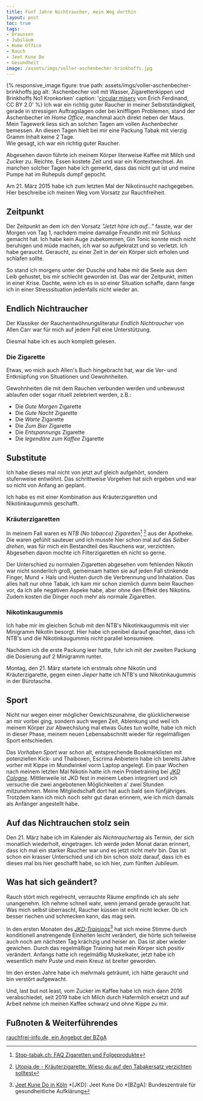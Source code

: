 ```yaml
---
title: Fünf Jahre Nichtraucher, mein Weg dorthin
layout: post
toc: true
tags:
- Draussen
- Jubiläum
- Home Office
- Rauch
- Jeet Kune Do
- Gesundheit
image: /assets/imgs/voller-aschenbecher-brinkhoffs.jpg
---
```

{% responsive_image figure: true path: assets/imgs/voller-aschenbecher-brinkhoffs.jpg alt: 'Aschenbecher voll mit Wasser, Zigarettenkippen und Brinkhoffs No1 Kronkorken' caption: '<a href="https://www.flickr.com/photos/erix/8441122874/in/photostream/">circular misery</a> von Erich Ferdinand, CC BY 2.0' %}
Ich war ein richtig guter Raucher in meiner Selbstständigkeit, 
gerade in stressigen Auftragslagen oder bei kniffligen Problemen, 
stand der Aschenbecher im *Home Office*, manchmal auch  direkt neben der Maus. 
Mein Tagewerk liess sich an solchen Tagen am vollen Aschenbecher bemessen.
An diesen Tagen hielt bei mir eine Packung Tabak mit vierzig Gramm Inhalt keine 2 Tage.  
Wie gesagt, ich war ein richtig guter Raucher.

Abgesehen davon führte ich meinem Körper literweise Kaffee mit Milch und Zucker zu. 
Reichte. Essen kostete Zeit und war ein Kontextwechsel.
An manchen solcher Tagen habe ich gemerkt, 
dass das nicht gut ist und meine Pumpe hat im Ruhepuls dumpf gepocht.

Am 21. März 2015 habe ich zum letzten Mal der Nikotinsucht nachgegeben.  
Hier beschreibe ich meinen Weg vom Vorsatz zur Rauchfreiheit.<!--break-->

## Zeitpunkt

Der Zeitpunkt an dem ich den Vorsatz *"Jetzt höre ich auf..."* fasste, 
war der Morgen von Tag 1, nachdem meine damalige Freundin mit mir Schluss gemacht hat.
Ich habe kein Auge zubekommen, Gin Tonic konnte mich nicht beruhigen und müde machen, 
ich war so aufgekratzt und so verletzt. Ich habe geraucht. 
Geraucht, zu einer Zeit in der ein Körper sich erholen und schlafen sollte.

So stand ich morgens unter der Dusche und habe mir die Seele aus dem Leib gehustet,
bis mir schlecht geworden ist.
Das war der Zeitpunkt, mitten in einer Krise. 
Dachte, wenn ich es in so einer Situation schaffe, 
dann fange ich in einer Stresssituation jedenfalls nicht wieder an.

## Endlich Nichtraucher

Der Klassiker der Rauchentwöhnungsliteratur *Endlich Nichtraucher* von Allen Carr 
war für mich auf jedem Fall eine Unterstützung.

Diesmal habe ich es auch komplett gelesen.

### Die Zigarette

Etwas, wo mich auch Allen's Buch hingebracht hat, war die Ver- und Entknüpfung
von Situationen und Gewohnheiten.

Gewohnheiten die mit dem Rauchen verbunden werden
und unbewusst ablaufen oder sogar rituell zelebriert werden, z.B.:

* Die *Gute Morgen* Zigarette
* Die *Gute Nacht* Zigarette
* Die *Warte* Zigarette
* Die *Zum Bier* Zigarette
* Die *Entspannungs* Zigarette
* Die *legendäre zum Kaffee* Zigarette

## Substitute

Ich habe dieses mal nicht von jetzt auf gleich aufgehört,
sondern stufenweise entwöhnt.
Das schrittweise Vorgehen hat sich ergeben und war so nicht von Anfang an geplant.

Ich habe es mit einer Kombination aus Kräuterzigaretten und Nikotinkaugummis geschafft.

### Kräuterzigaretten

In meinem Fall waren es *NTB (No tobacco) Zigaretten*[^ntb1] [^ntb2] aus der Apotheke.
Die waren gefühlt sauteuer und ich musste hier schon mal auf das *Selber drehen*,
was für mich ein Bestandteil des Rauchens war, verzichten.
Abgesehen davon mochte ich Filterzigaretten eh nicht so gerne. 

Der Unterschied zu normalen Zigaretten abgesehen vom fehlenden Nikotin 
war nicht sonderlich groß, gemeinsam hatten sie auf jeden Fall 
stinkende Finger, Mund + Hals und Husten durch die Verbrennung und Inhalation.
Das alles halt nur ohne Tabak, ich kam mir schon ziemlich dumm beim Rauchen vor, 
da ich alle negativen Aspeke habe, aber ohne den Effekt des Nikotins. 
Zudem kosten die Dinger noch mehr als normale Zigaretten.

### Nikotinkaugummis

Ich habe mir im gleichen Schub mit den NTB's Nikotinkaugummis 
mit vier Minigramm Nikotin besorgt.
Hier habe ich penibel darauf geachtet, dass ich NTB's 
und die Nikotinkaugummis nicht parallel konsumiere.

Nachdem ich die erste Packung leer hatte, 
fuhr ich mit der zweiten Packung die Dosierung auf 2 Minigramm runter.

Montag, den 21. März startete ich erstmals ohne Nikotin und Kräuterzigarette,
gegen einen *Jieper* hatte ich NTB's und Nikotinkaugummis in der Bürotasche.

## Sport

Nicht nur wegen einer möglicher Gewichtszunahme, 
die glücklicherweise an mir vorbei ging,
sondern auch wegen Zeit, Ablenkung 
und weil ich meinem Körper zur Abwechslung mal etwas Gutes tun wollte,
habe ich mich in dieser Phase, meinem neuen Lebensabschnitt 
wieder für regelmäßigen Sport entschieden.

Das *Vorhaben Sport* war schon alt, 
entsprechende Bookmarklisten mit potenziellen Kick- und Thaiboxen, Escrima 
Anbietern habe ich bereits Jahre vorher mit Kippe im Mundwinkel vorm Laptop angelegt.
Ein paar Wochen nach meinem letzten Mal Nikotin 
hatte ich mein Probetraining bei [*JKD Cologne*](https://www.jkdcologne.de/). 
Mittlerweile ist JKD fest in meinem Leben integriert
und ich versuche die zwei angebotenen Möglichkeiten 
a' zwei Stunden mitzunehmen. 
Meine Mitgliedschaft dort hat auch bald sein fünfjähriges.  
Trotzdem kann ich mich noch sehr gut daran erinnern, 
wie ich mich damals als Anfänger angestellt habe. 

## Auf das Nichtrauchen stolz sein

Den 21. März habe ich im Kalender als *Nichtrauchertag* als Termin, 
der sich monatlich wiederholt, eingetragen. 
Ich werde jeden Monat daran erinnert, 
dass ich mal ein starker Raucher war und es jetzt nicht mehr bin.
Das ist schon ein krasser Unterschied und ich bin schon stolz darauf,
dass ich es dieses mal bis hier geschafft habe, so ich hier, zum fünften Jubileum.

## Was hat sich geändert?

Rauch stört mich regelrecht, verrauchte Räume empfinde ich als sehr unangenehm.
Ich nehme schnell wahr, wenn jemand gerade geraucht hat.  
Was mich selbst überrascht, Raucher küssen ist echt nicht lecker.
Ob ich besser riechen und schmecken kann, das mag sein.

In den ersten Monaten des [*JKD-Trainings*](https://www.jkdcologne.de/)[^jkd] 
hat sich meine Stimme 
durch konditionell anstrengende Einheiten leicht verändert, 
die hörte sich teilweise auch noch am nächsten Tag krächzig und heiser an.
Das ist aber wieder gewichen. 
Durch das regelmäßige Training hat mein Körper sich positiv verändert.
Anfangs hatte ich regelmäßig Muskelkater, 
jetzt habe ich wesentlich mehr Puste und mein Kreuz ist breiter geworden.

Im den ersten Jahre habe ich mehrmals geträumt, 
ich hätte geraucht und bin verstört aufgewacht.

Und, last but not least, 
vom Zucker im Kaffee habe ich mich dann 2016 verabschiedet,
seit 2019 habe ich Milch durch Hafermilch ersetzt 
und auf Arbeit nehme ich meinen Kaffee schwarz und ohne Kippe zu mir.

## Fußnoten & Weiterführendes

[rauchfrei-info.de, ein Angebot der BZgA](https://www.rauchfrei-info.de/)

[^ntb1]: [Stop-tabak.ch: FAQ Zigaretten und Folgeprodukte](https://www.stop-tabak.ch/de/zigaretten-und-folgeprodukte)
[^ntb2]: [Utopia.de - Kräuterzigarette: Wieso du auf den Tabakersatz verzichten solltest](https://utopia.de/ratgeber/kraeuterzigarette-wieso-du-auf-den-tabakersatz-verzichten-solltest/)
[^jkd]: [Jeet Kune Do in Köln](https://www.jkdcologne.de/)
*[JKD]: Jeet Kune Do
*[BZgA]: Bundeszentrale für gesundheitliche Aufklärung
